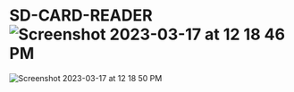 # SD-CARD-READER![Screenshot 2023-03-17 at 12 18 46 PM](https://user-images.githubusercontent.com/122967322/225833520-ff205e83-f6bd-434e-be2e-408dd7909df1.png)
![Screenshot 2023-03-17 at 12 18 50 PM](https://user-images.githubusercontent.com/122967322/225833526-c5cbec7a-a668-4a4b-bc19-9d3f0d9309b9.png)
